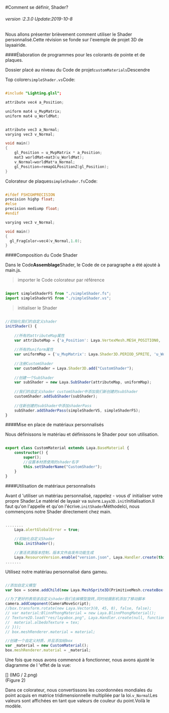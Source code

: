 #Comment se définir, Shader?

###### *version :2.3.0   Update:2019-10-8*

Nous allons présenter brièvement comment utiliser le Shader personnalisé.Cette révision se fonde sur l'exemple de projet 3D de layaairide.

####Élaboration de programmes pour les colorants de pointe et de plaques.

Dossier placé au niveau du Code de projet`customMaterials`Descendre

Top colorer`simpleShader.vs`Code:


```c++

#include "Lighting.glsl";

attribute vec4 a_Position;

uniform mat4 u_MvpMatrix;
uniform mat4 u_WorldMat;


attribute vec3 a_Normal;
varying vec3 v_Normal;

void main()
{
	gl_Position = u_MvpMatrix * a_Position;
	mat3 worldMat=mat3(u_WorldMat);
	v_Normal=worldMat*a_Normal;
	gl_Position=remapGLPositionZ(gl_Position);
}
```


Colorateur de plaques`simpleShader.fs`Code:


```c++

#ifdef FSHIGHPRECISION
precision highp float;
#else
precision mediump float;
#endif

varying vec3 v_Normal;

void main()
{	
  gl_FragColor=vec4(v_Normal,1.0);
}
```


####Composition du Code Shader

Dans le Code**Assemblage**Shader, le Code de ce paragraphe a été ajouté à main.js.

> importer le Code colorateur par référence


```typescript

import simpleShaderFS from "./simpleShader.fs";
import simpleShaderVS from "./simpleShader.vs";
```


> initialiser le Shader


```typescript

//初始化我们的自定义shader
initShader() {
    
    //所有的attributeMap属性
    var attributeMap = {'a_Position': Laya.VertexMesh.MESH_POSITION0, 'a_Normal': Laya.VertexMesh.MESH_NORMAL0};
    
    //所有的uniform属性
    var uniformMap = {'u_MvpMatrix': Laya.Shader3D.PERIOD_SPRITE, 'u_WorldMat': Laya.Shader3D.PERIOD_SPRITE};
    
    //注册CustomShader 
    var customShader = Laya.Shader3D.add("CustomShader");
    
    //创建一个SubShader
    var subShader = new Laya.SubShader(attributeMap, uniformMap);
    
    //我们的自定义shader customShader中添加我们新创建的subShader
    customShader.addSubShader(subShader);
    
    //往新创建的subShader中添加shaderPass
    subShader.addShaderPass(simpleShaderVS, simpleShaderFS);
}
```


####Mise en place de matériaux personnalisés

Nous définissons le matériau et définissons le Shader pour son utilisation.


```typescript

export class CustomMaterial extends Laya.BaseMaterial {
    constructor() {
        super();
        //设置本材质使用的shader名字
        this.setShaderName("CustomShader");
    }
}
```


####Utilisation de matériaux personnalisés

Avant d 'utiliser un matériau personnalisé, rappelez - vous d' initialiser votre propre Shader.Le matériel de layaair va suivre.`Laya3D.init`Initialisation.Il faut qu'on l'appelle et qu'on l'écrive.`initShader`MéthodeIci, nous commençons notre Shader directement chez main.


```typescript

........	
	Laya.alertGlobalError = true;

	//初始化自定义Shader
    this.initShader();

    //激活资源版本控制，版本文件由发布功能生成
    Laya.ResourceVersion.enable("version.json", Laya.Handler.create(this, this.onVersionLoaded), Laya.ResourceVersion.FILENAME_VERSION);
.......
```


Utilisez notre matériau personnalisé dans gameu.


```typescript

//添加自定义模型
var box = scene.addChild(new Laya.MeshSprite3D(PrimitiveMesh.createBox(1, 1, 1)));

//为了更好的表现该自定义shader我们去掉模型旋转,同时给摄影机添加了移动脚本
camera.addComponent(CameraMoveScript);
//box.transform.rotate(new Laya.Vector3(0, 45, 0), false, false);
// var material:BlinnPhongMaterial = new Laya.BlinnPhongMaterial();
// Texture2D.load("res/layabox.png", Laya.Handler.create(null, function(tex) {
// 	material.albedoTexture = tex;
// }));
// box.meshRenderer.material = material;

//创建一个自定义材质，并且添加给box
var _material = new CustomMaterial();
box.meshRenderer.material = _material;
```


Une fois que nous avons commencé à fonctionner, nous avons ajusté le diagramme de l 'effet de la vue:

[] (IMG / 2.png) <br > (Figure 2)

Dans ce colorateur, nous convertissons les coordonnées mondiales du point acquis en matrice tridimensionnelle multipliée par la loi.`v_Normal`Les valeurs sont affichées en tant que valeurs de couleur du point.Voilà le modèle.